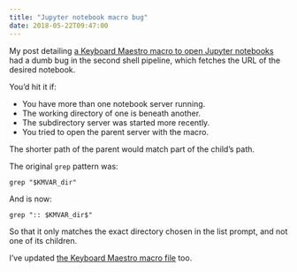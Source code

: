 ```yaml
---
title: "Jupyter notebook macro bug"
date: 2018-05-22T09:47:00
---
```


My post detailing [a Keyboard Maestro macro to open Jupyter notebooks][km-jupyter] had a dumb bug in the second shell pipeline, which fetches the URL of the desired notebook.

[km-jupyter]: /2018/05/open-jupyter-notebooks-with-a-keyboard-maestro-macro/

You’d hit it if:

* You have more than one notebook server running.
* The working directory of one is beneath another.
* The subdirectory server was started more recently.
* You tried to open the parent server with the macro.

The shorter path of the parent would match part of the child’s path.

The original `grep` pattern was:

    grep "$KMVAR_dir"

And is now:

    grep ":: $KMVAR_dir$"

So that it only matches the exact directory chosen in the list prompt, and not one of its children.

I’ve updated [the Keyboard Maestro macro file][macro-file] too.

[macro-file]: /files/OpenJupyterNotebook.kmmacros
